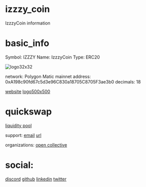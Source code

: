 # izzzy_coin
IzzzyCoin information 

# basic_info
Symbol: IZZZY
Name: IzzzyCoin
Type: ERC20

![logo32x32](https://user-images.githubusercontent.com/52882128/175814022-41a6feb7-b474-47d3-bb92-6dd2c0c7e1f4.png)

network: Polygon Matic mainnet
address: 0xA198c90fd67c5d3e96C830a18705C8705F3ae3b0
decimals: 18

[website](https://izzzy.xyz/)
[logo500x500](https://gateway.ipfscdn.io/ipfs/QmNQqBGZg9bAxNCgVaS9szy2NqiBva8mYmHwuEgA8pQK9B/0.png)

# quickswap
[liquidity pool](https://quickswap.exchange/#/add/ETH/0xA198c90fd67c5d3e96C830a18705C8705F3ae3b0)

support: 
[email](contact@izzzy.xyz)
[url](https://izzzy.xyz/)

organizations:
[open collective](https://opencollective.com/izzzyxyz)

# social: 
[discord](https://discord.gg/RMka34MTEC)
[github](https://github.com/izzzy-xyz)
[linkedin](https://www.linkedin.com/company/izzzy/)
[twitter](https://twitter.com/izzzy_xyz)
